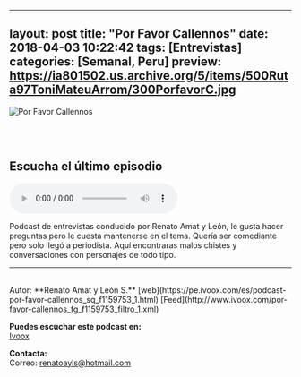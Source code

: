 
---
layout: post
title: "Por Favor Callennos"
date: 2018-04-03 10:22:42
tags: [Entrevistas]
categories: [Semanal, Peru]
preview: https://ia801502.us.archive.org/5/items/500Ruta97ToniMateuArrom/300PorfavorC.jpg
---

![Por Favor Callennos](https://ia801502.us.archive.org/5/items/500Ruta97ToniMateuArrom/500PorfavorC.jpg)

<br/>
<br/>

## Escucha el último episodio

<!--reproductor-feed=http://www.ivoox.com/por-favor-callennos_fg_f1159753_filtro_1.xml-->
<!--reproductor-start-->
<audio id="audio" preload="auto" controls="" src="http://www.ivoox.com/conversacion-random-nostalgia-marvel-las-pajas-de_mf_25372689_feed_1.mp3"></audio>
<!--reproductor-end-->

Podcast de entrevistas conducido por Renato Amat y León, le gusta hacer preguntas pero le cuesta mantenerse en el tema. Quería ser comediante pero solo llegó a periodista. Aquí encontraras malos chistes y conversaciones con personajes de todo tipo.  

_ _ _
<br>
Autor: **Renato Amat y León S.**  
[web](https://pe.ivoox.com/es/podcast-por-favor-callennos_sq_f1159753_1.html)  
[Feed](http://www.ivoox.com/por-favor-callennos_fg_f1159753_filtro_1.xml)  


**Puedes escuchar este podcast en:**  
[Ivoox](https://pe.ivoox.com/es/podcast-por-favor-callennos_sq_f1159753_1.html)  


**Contacta:**  
Correo: [renatoayls@hotmail.com](mailto:renatoayls@hotmail.com)  

